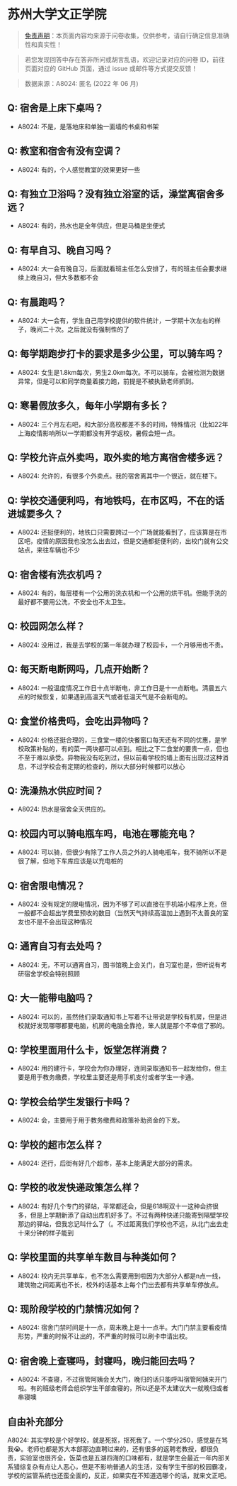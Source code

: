 # 苏州大学文正学院

> [免责声明](https://colleges.chat/#_3)：本页面内容均来源于问卷收集，仅供参考，请自行确定信息准确性和真实性！

> 若您发现回答中存在答非所问或胡言乱语，欢迎记录对应的问卷 ID，前往页面对应的 GitHub 页面，通过 issue 或邮件等方式提交反馈！

> 数据来源：A8024: 匿名 (2022 年 06 月)

## Q: 宿舍是上床下桌吗？

- A8024: 不是，是落地床和单独一面墙的书桌和书架

## Q: 教室和宿舍有没有空调？

- A8024: 有的，个人感觉教室的效果更好一些

## Q: 有独立卫浴吗？没有独立浴室的话，澡堂离宿舍多远？

- A8024: 有的，热水也是全年供应，但是马桶是坐便式

## Q: 有早自习、晚自习吗？

- A8024: 大一会有晚自习，后面就看班主任怎么安排了，有的班主任会要求继续上晚自习，但大多数都不会

## Q: 有晨跑吗？

- A8024: 大一会有，学生自己用学校提供的软件统计，一学期十次左右的样子，晚间二十次。之后就没有强制性的了

## Q: 每学期跑步打卡的要求是多少公里，可以骑车吗？

- A8024: 女生是1.8km每次，男生2.0km每次。不可以骑车，会被检测为数据异常，但是可以和同学商量着接力跑，前提是不被执勤老师抓到。

## Q: 寒暑假放多久，每年小学期有多长？

- A8024: 三个月左右吧，和大部分高校都差不多的时间，特殊情况（比如22年上海疫情影响所以一学期都没有开学返校，暑假会短一点。

## Q: 学校允许点外卖吗，取外卖的地方离宿舍楼多远？

- A8024: 允许的，有很多个外卖点。我的宿舍离其中一个很近，就在楼下。

## Q: 学校交通便利吗，有地铁吗，在市区吗，不在的话进城要多久？

- A8024: 还挺便利的，地铁口只需要跨过一个广场就能看到了，应该算是在市区吧，疫情的原因我也没怎么出去过，但是交通都挺便利的，出校门就有公交站点，来往车辆也不少

## Q: 宿舍楼有洗衣机吗？

- A8024: 有的，每层楼有一个公用的洗衣机和一个公用的烘干机。但能手洗的最好都不要用公洗，不安全也不太卫生。

## Q: 校园网怎么样？

- A8024: 没用过，我是去学校的第一年就办理了校园卡，一个月够用也不贵。

## Q: 每天断电断网吗，几点开始断？

- A8024: 一般温度情况工作日十点半断电，非工作日是十一点断电。清晨五六点的时候恢复，如果遇到高温天气或者低温天气是不会断电的。

## Q: 食堂价格贵吗，会吃出异物吗？

- A8024: 价格还挺合理的，三食堂一楼的快餐窗口每天还有不同的优惠，是学校政策补贴的，有的菜一两块都可以点到。相比之下二食堂的要贵一点，但也不至于难以承受。异物我没有吃到过，但以前看学校的墙上面有出现过这种消息，不过学校会有定期的检查的，所以大部分时候都可以放心

## Q: 洗澡热水供应时间？

- A8024: 热水是宿舍全天供应的。

## Q: 校园内可以骑电瓶车吗，电池在哪能充电？

- A8024: 可以骑，但很少有除了工作人员之外的人骑电瓶车，我不骑所以不是很了解，但地下车库应该是以充电桩的

## Q: 宿舍限电情况？

- A8024: 没有规定的限电情况，因为不够了可以直接在手机端小程序上充，但一般都不会超出学费里预收的数目（当然天气持续高温加上遇到不太善良的室友也不是不会出现这种情况

## Q: 通宵自习有去处吗？

- A8024: 无，不可以通宵自习，图书馆晚上会关门，自习室也是，但听说有考研宿舍学校会特别照顾

## Q: 大一能带电脑吗？

- A8024: 可以的，虽然他们录取通知书上写着不让带说是学校有机房，但是进校就好发现哪哪都要电脑，机房的电脑全靠抢，笨人就是那个不幸信了邪的。

## Q: 学校里面用什么卡，饭堂怎样消费？

- A8024: 用的建行卡，学校会为你办理好，连同录取通知书一起发给你，但主要是用于教务缴费，学校里主要还是用手机支付或者学生一卡通。

## Q: 学校会给学生发银行卡吗？

- A8024: 会，主要用于用于教务缴费和政策补助资金的下发。

## Q: 学校的超市怎么样？

- A8024: 还行，后街有好几个超市，基本上能满足大部分的需求。

## Q: 学校的收发快递政策怎么样？

- A8024: 有好几个专门的驿站，平常都还会，但是618啊双十一这种会挤很多，但是上学期新添了自动出库机好多了。不过有两种快递只能寄到隔壁学校那边的驿站，但我忘记叫什么了（。不过距离我们学校也不远，从北门出去走十来分钟的样子能到

## Q: 学校里面的共享单车数目与种类如何？

- A8024: 校内无共享单车，也不怎么需要用到啦因为大部分人都是n点一线，建筑物之间距离也不长，校外的话基本上每个门出去都有共享单车停放点。

## Q: 现阶段学校的门禁情况如何？

- A8024: 宿舍门禁时间是十一点，周末晚上是十一点半。大门门禁主要看疫情形势，严重的时候不让出的，不严重的时候可以刷卡申请出校。

## Q: 宿舍晚上查寝吗，封寝吗，晚归能回去吗？

- A8024: 不查寝，不过宿管阿姨会关大门，晚归的话只能呼叫宿管阿姨来开门啦。有的班级老师会组织学生干部查寝的，所以还是不太建议大一就晚归或者串寝噢

## 自由补充部分

A8024: 其实学校是个好学校，就是死抠，抠死我了。一个学分250，感觉是在骂我😭。老师也都是苏大本部那边直聘过来的，还有很多的返聘老教授，都很负责，实验室也很齐全，饭菜也是五湖四海的口味都有，就是学生会最近一年内部关系错综复杂有点让人恶心，但是不影响普通人的生活，没有学生干部的校园霸凌，学校的监管系统也还蛮全面的，反正，如果实在不知道选哪个的话，就来文正吧。